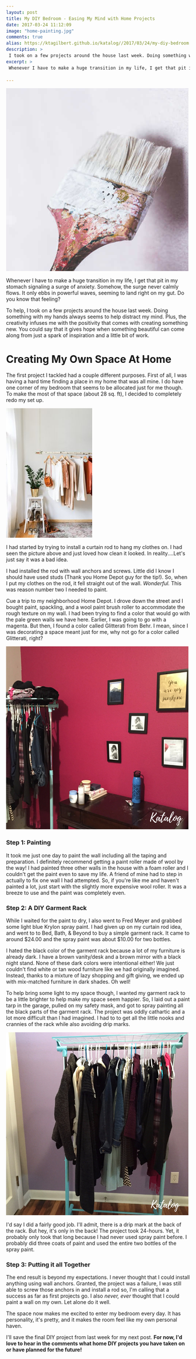 ```yaml
---
layout: post
title: My DIY Bedroom - Easing My Mind with Home Projects
date: 2017-03-24 11:12:09
image: "home-painting.jpg"
comments: true
alias: https://ktagilbert.github.io/katalog//2017/03/24/my-diy-bedroom.html
description: >
 I took on a few projects around the house last week. Doing something with my hands always seems to help distract my mind.
excerpt: >
 Whenever I have to make a huge transition in my life, I get that pit in my stomach signaling a surge of anxiety. Somehow, the surge never calmly flows. It only ebbs in powerful waves, seeming to land right on my gut. Do you know that feeling?

---
```


![My DIY Bedroom](/assets/home-painting.jpg)

Whenever I have to make a huge transition in my life, I get that pit in my stomach signaling a surge of anxiety. Somehow, the surge never calmly flows. It only ebbs in powerful waves, seeming to land right on my gut. Do you know that feeling?

To help, I took on a few projects around the house last week. Doing something with my hands always seems to help distract my mind. Plus, the creativity infuses me with the positivity that comes with creating something new. You could say that it gives hope when something beautiful can come along from just a spark of inspiration and a little bit of work.

# Creating My Own Space At Home

The first project I tackled had a couple different purposes. First of all, I was having a hard time finding a place in my home that was all mine. I do have one corner of my bedroom that seems to be allocated just for me though. To make the most of that space (about 28 sq. ft), I decided to completely redo my set up.

![DIY garment rack](/assets/closet-idea.jpg)

I had started by trying to install a curtain rod to hang my clothes on. I had seen the picture above and just loved how clean it looked. In reality....Let's just say it was a bad idea.

I had installed the rod with wall anchors and screws. Little did I know I should have used studs (Thank you Home Depot guy for the tip!). So, when I put my clothes on the rod, it fell straight out of the wall. *Wonderful.* This was reason number two I needed to paint.

Cue a trip to my neighborhood Home Depot. I drove down the street and I bought paint, spackling, and a wool paint brush roller to accommodate the rough texture on my wall. I had been trying to find a color that would go with the pale green walls we have here. Earlier, I was going to go with a magenta. But then, I found a color called Glitterati from Behr. I mean, since I was decorating a space meant just for me, why not go for a color called Glitterati, right?

![Glitterati by Behr](/assets/painted-wall.png)

### Step 1: Painting

It took me just one day to paint the wall including all the taping and preparation. I definitely recommend getting a paint roller made of wool by the way! I had painted three other walls in the house with a foam roller and I couldn't get the paint even to save my life. A friend of mine had to step in actually to fix one wall I had attempted. So, if you're like me and haven't painted a lot, just start with the slightly more expensive wool roller. It was a breeze to use and the paint was completely even.

### Step 2: A DIY Garment Rack

While I waited for the paint to dry, I also went to Fred Meyer and grabbed some light blue Krylon spray paint. I had given up on my curtain rod idea, and went to to Bed, Bath, & Beyond to buy a simple garment rack. It came to around $24.00 and the spray paint was about $10.00 for two bottles.

I hated the black color of the garment rack because a lot of my furniture is already dark. I have a brown vanity/desk and a brown mirror with a black night stand. None of these dark colors were intentional either! We just couldn't find white or tan wood furniture like we had originally imagined. Instead, thanks to a mixture of lazy shopping and gift giving, we ended up with mix-matched furniture in dark shades. Oh well!

To help bring some light to my space though, I wanted my garment rack to be a little brighter to help make my space seem happier. So, I laid out a paint tarp in the garage, pulled on my safety mask, and got to spray painting all the black parts of the garment rack. The project was oddly cathartic and a lot more difficult than I had imagined. I had to to get all the little nooks and crannies of the rack while also avoiding drip marks.

![DIY garment rack](/assets/garment-rack.png)

I'd say I did a fairly good job. I'll admit, there is a drip mark at the back of the rack. But hey, it's only in the back! The project took 24-hours. Yet, it probably only took that long because I had never used spray paint before. I probably did three coats of paint and used the entire two bottles of the spray paint.

### Step 3: Putting it all Together

The end result is beyond my expectations. I never thought that I could install anything using wall anchors. Granted, the project was a failure, I was still able to screw those anchors in and install a rod so, I'm calling that a success as far as first projects go. I also *never, ever* thought that I could paint a wall on my own. Let alone do it well.

The space now makes me excited to enter my bedroom every day. It has personality, it's pretty, and it makes the room feel like my own personal haven.

I'll save the final DIY project from last week for my next post. **For now, I'd love to hear in the comments what home DIY projects you have taken on or have planned for the future!**
